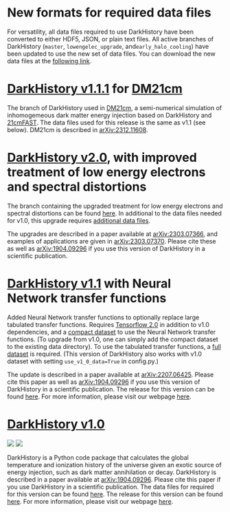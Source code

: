 # New formats for required data files

For versatility, all data files required to use DarkHistory have been converted to either HDF5, JSON, or plain text files. All active branches of DarkHistory (`master`, `lowengelec_upgrade`, and`early_halo_cooling`) have been updated to use the new set of data files. You can download the new data files at the [following link](https://doi.org/10.5281/zenodo.13259509).

# [DarkHistory v1.1.1](https://github.com/hongwanliu/DarkHistory/releases/tag/v1.1.1) for [DM21cm](https://github.com/yitiansun/DM21cm)

The branch of DarkHistory used in [DM21cm](https://github.com/yitiansun/DM21cm), a semi-numerical simulation of inhomogemeous dark matter energy injection based on DarkHistory and [21cmFAST](https://github.com/joshwfoster/21cmFAST). The data files used for this release is the same as v1.1 (see below). DM21cm is described in [arXiv:2312.11608](https://arxiv.org/abs/2312.11608).

# [DarkHistory v2.0](https://github.com/hongwanliu/DarkHistory/releases/tag/v2.0.0), with improved treatment of low energy electrons and spectral distortions

The branch containing the upgraded treatment for low energy electrons and spectral distortions can be found [here](https://github.com/hongwanliu/DarkHistory/tree/lowengelec_upgrade). In additional to the data files needed for v1.0, this upgrade requires [additional data files](https://doi.org/10.5281/zenodo.7651517).

The upgrades are described in a paper available at [arXiv:2303.07366](https://arxiv.org/abs/2303.07366), and examples of applications are given in [arXiv:2303.07370](https://arxiv.org/abs/2303.07370). Please cite these as well as [arXiv:1904.09296](https://arxiv.org/abs/1904.09296) if you use this version of DarkHistory in a scientific publication.

# [DarkHistory v1.1](https://github.com/hongwanliu/DarkHistory/releases/tag/v1.1.0) with Neural Network transfer functions

<!-- [<img src="https://travis-ci.org/hongwanliu/DarkHistory.svg?branch=master">](https://travis-ci.org/hongwanliu/DarkHistory)
[<img src="https://readthedocs.org/projects/darkhistory/badge/?version=master">](https://readthedocs.org/projects/darkhistory/) -->

Added Neural Network transfer functions to optionally replace large tabulated transfer functions. Requires [Tensorflow 2.0](https://www.tensorflow.org/install) in addition to v1.0 dependencies, and a [compact dataset](https://doi.org/10.5281/zenodo.6819281) to use the Neural Network transfer functions. (To upgrade from v1.0, one can simply add the compact dataset to the existing data directory). To use the tabulated transfer functions, a [full dataset](https://doi.org/10.5281/zenodo.6819310) is required. (This version of DarkHistory also works with v1.0 dataset with setting `use_v1_0_data=True` in config.py.)

The update is described in a paper available at [arXiv:2207.06425](https://arxiv.org/abs/2207.06425). Please cite this paper as well as [arXiv:1904.09296](https://arxiv.org/abs/1904.09296) if you use this version of DarkHistory in a scientific publication. The release for this version can be found [here](https://github.com/hongwanliu/DarkHistory/releases/tag/v1.1.0). For more information, please visit our webpage [here](https://darkhistory.readthedocs.io).

# [DarkHistory v1.0](https://github.com/hongwanliu/DarkHistory/releases/tag/v1.0.0)

[<img src="https://travis-ci.org/hongwanliu/DarkHistory.svg?branch=development">](https://travis-ci.org/hongwanliu/DarkHistory)
[<img src="https://readthedocs.org/projects/darkhistory/badge/?version=development">](https://readthedocs.org/projects/darkhistory/)

DarkHistory is a Python code package that calculates the global temperature and ionization history of the universe given an exotic source of energy injection, such as dark matter annihilation or decay. DarkHistory is described in a paper available at [arXiv:1904.09296](https://arxiv.org/abs/1904.09296). Please cite this paper if you use DarkHistory in a scientific publication. The data files for required for this version can be found [here](https://doi.org/10.7910/DVN/DUOUWA). The release for this version can be found [here](https://github.com/hongwanliu/DarkHistory/releases/tag/v1.0.0). For more information, please visit our webpage [here](https://darkhistory.readthedocs.io).
